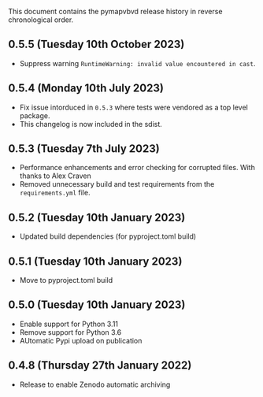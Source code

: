 This document contains the pymapvbvd release history in reverse chronological order.

0.5.5 (Tuesday 10th October 2023)
---------------------------------
- Suppress warning `RuntimeWarning: invalid value encountered in cast`.

0.5.4 (Monday 10th July 2023)
-----------------------------
- Fix issue intorduced in `0.5.3` where tests were vendored as a top level package.
- This changelog is now included in the sdist.

0.5.3 (Tuesday 7th July 2023)
-----------------------------
- Performance enhancements and error checking for corrupted files. With thanks to Alex Craven
- Removed unnecessary build and test requirements from the `requirements.yml` file.

0.5.2 (Tuesday 10th January 2023)
---------------------------------
- Updated build dependencies (for pyproject.toml build)

0.5.1 (Tuesday 10th January 2023)
---------------------------------
- Move to pyproject.toml build

0.5.0 (Tuesday 10th January 2023)
---------------------------------
- Enable support for Python 3.11
- Remove support for Python 3.6
- AUtomatic Pypi upload on publication

0.4.8 (Thursday 27th January 2022)
----------------------------------
- Release to enable Zenodo automatic archiving 
